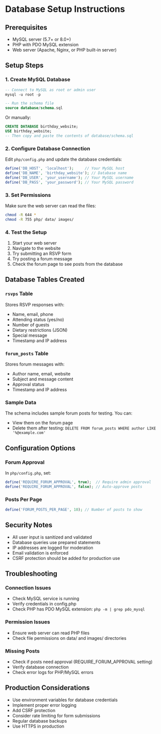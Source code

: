 # Database Setup Instructions

## Prerequisites
- MySQL server (5.7+ or 8.0+)
- PHP with PDO MySQL extension
- Web server (Apache, Nginx, or PHP built-in server)

## Setup Steps

### 1. Create MySQL Database
```sql
-- Connect to MySQL as root or admin user
mysql -u root -p

-- Run the schema file
source database/schema.sql
```

Or manually:
```sql
CREATE DATABASE birthday_website;
USE birthday_website;
-- Then copy and paste the contents of database/schema.sql
```

### 2. Configure Database Connection
Edit `php/config.php` and update the database credentials:

```php
define('DB_HOST', 'localhost');     // Your MySQL host
define('DB_NAME', 'birthday_website'); // Database name
define('DB_USER', 'your_username'); // Your MySQL username
define('DB_PASS', 'your_password'); // Your MySQL password
```

### 3. Set Permissions
Make sure the web server can read the files:
```bash
chmod -R 644 *
chmod -R 755 php/ data/ images/
```

### 4. Test the Setup
1. Start your web server
2. Navigate to the website
3. Try submitting an RSVP form
4. Try posting a forum message
5. Check the forum page to see posts from the database

## Database Tables Created

### `rsvps` Table
Stores RSVP responses with:
- Name, email, phone
- Attending status (yes/no)
- Number of guests
- Dietary restrictions (JSON)
- Special message
- Timestamp and IP address

### `forum_posts` Table
Stores forum messages with:
- Author name, email, website
- Subject and message content
- Approval status
- Timestamp and IP address

### Sample Data
The schema includes sample forum posts for testing. You can:
- View them on the forum page
- Delete them after testing: `DELETE FROM forum_posts WHERE author LIKE '%@example.com'`

## Configuration Options

### Forum Approval
In `php/config.php`, set:
```php
define('REQUIRE_FORUM_APPROVAL', true);  // Require admin approval
define('REQUIRE_FORUM_APPROVAL', false); // Auto-approve posts
```

### Posts Per Page
```php
define('FORUM_POSTS_PER_PAGE', 10); // Number of posts to show
```

## Security Notes
- All user input is sanitized and validated
- Database queries use prepared statements
- IP addresses are logged for moderation
- Email validation is enforced
- CSRF protection should be added for production use

## Troubleshooting

### Connection Issues
- Check MySQL service is running
- Verify credentials in config.php
- Check PHP has PDO MySQL extension: `php -m | grep pdo_mysql`

### Permission Issues
- Ensure web server can read PHP files
- Check file permissions on data/ and images/ directories

### Missing Posts
- Check if posts need approval (REQUIRE_FORUM_APPROVAL setting)
- Verify database connection
- Check error logs for PHP/MySQL errors

## Production Considerations
- Use environment variables for database credentials
- Implement proper error logging
- Add CSRF protection
- Consider rate limiting for form submissions
- Regular database backups
- Use HTTPS in production